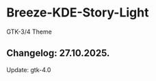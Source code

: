 # Breeze-KDE-Story-Light
GTK-3/4 Theme

Changelog: 27.10.2025.
-----------------------

Update: gtk-4.0
